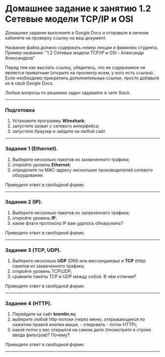 # Домашнее задание к занятию 1.2 Сетевые модели TCP/IP и OSI

Домашнее задание выполните в Google Docs и отправьте в личном кабинете на проверку ссылку на ваш документ.

Название файла должно содержать номер лекции и фамилию студента. Пример названия: "1.2 Сетевые модели TCP/IP и OSI - Александр Александров"

Перед тем как выслать ссылку, убедитесь, что ее содержимое не является приватным (открыто на просмотр всем, у кого есть ссылка). Если необходимо прикрепить дополнительные ссылки, просто добавьте их в свой Google Docs.

Любые вопросы по решению задач задавайте в чате Slack.

------

### Подготовка

1. Установите программу **Wireshark**;
2. запустите захват с сетевого интерфейса;
3. запустите браузер и зайдите на любой сайт.

------

### Задание 1 (Ethernet).

1. Выберите несколько пакетов из захваченного трафика;
2. откройте уровень **Ethernet**;
3. определите по MAC-адресу нескольких производителей сетевого оборудования.

*Приведите ответ в свободной форме.*

------

### Задание 2 (IP).

1. Выберите несколько пакетов из захваченного трафика;
2. откройте уровень **IP**;
3. какие флаги протокола IP вам удалось обнаружить?

*Приведите ответ в свободной форме.*

------

### Задание 3 (TCP, UDP).

1. Выберите несколько **UDP** (DNS или мессенджеры) и **TCP** (http) пакетов  из захваченного трафика;
2. откройте уровень TCP\UDP;
3. сравните пакеты TCP и UDP между собой. В чём отличия?

*Приведите ответ в свободной форме.*

------

### Задание 4 (HTTP).

1. Перейдите на сайт **kremlin.ru**;
2. выберите любой http-потоки (через меню, открывающееся по нажатию правой кнопки мыши, - следовать - поток HTTP);
3. какой поток у вас открылся на самом деле (посмотрите в строке ввода фильтров)? Почему?

*Приведите ответ в свободной форме.*

------

